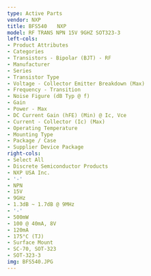 ```yaml
---
type: Active Parts
vendor: NXP
title: BFS540　　NXP
model: RF TRANS NPN 15V 9GHZ SOT323-3
left-cols:
- Product Attributes
- Categories
- Transistors - Bipolar (BJT) - RF
- Manufacturer
- Series
- Transistor Type
- Voltage - Collector Emitter Breakdown (Max)
- Frequency - Transition
- Noise Figure (dB Typ @ f)
- Gain
- Power - Max
- DC Current Gain (hFE) (Min) @ Ic, Vce
- Current - Collector (Ic) (Max)
- Operating Temperature
- Mounting Type
- Package / Case
- Supplier Device Package
right-cols:
- Select All
- Discrete Semiconductor Products
- NXP USA Inc.
- '-'
- NPN
- 15V
- 9GHz
- 1.3dB ~ 1.7dB @ 9MHz
- '-'
- 500mW
- 100 @ 40mA, 8V
- 120mA
- 175°C (TJ)
- Surface Mount
- SC-70, SOT-323
- SOT-323-3
img: BFS540.JPG
---
```


